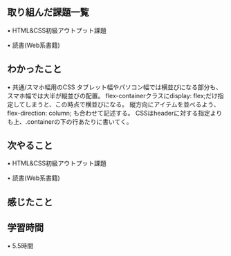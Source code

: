 ## 取り組んだ課題一覧
• HTML&CSS初級アウトプット課題

• 読書(Web系書籍)

## わかったこと
• 共通/スマホ幅用のCSS
タブレット幅やパソコン幅では横並びになる部分も、スマホ幅では大半が縦並びの配置。 flex-containerクラスにdisplay: flex;だけ指定してしまうと、この時点で横並びになる。 縦方向にアイテムを並べるよう、flex-direction: column; も合わせて記述する。
CSSはheaderに対する指定よりも上、.containerの下の行あたりに書いてく。

## 次やること
• HTML&CSS初級アウトプット課題

• 読書(Web系書籍)

## 感じたこと

## 学習時間
• 5.5時間